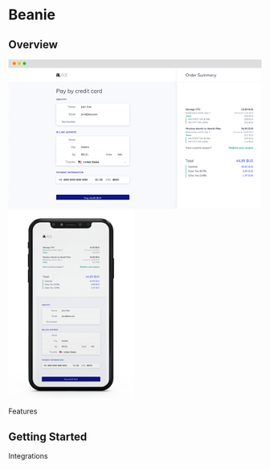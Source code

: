 # Beanie

## Overview

<img src="public/images/screenshots/beanie-desktop-view-blade-us.png" alt="Demo on desktop" width="615"><img src="public/images/screenshots/beanie-mobile-view-blade-us.png" alt="Demo on mobile" width="250">

Features

## Getting Started

Integrations
